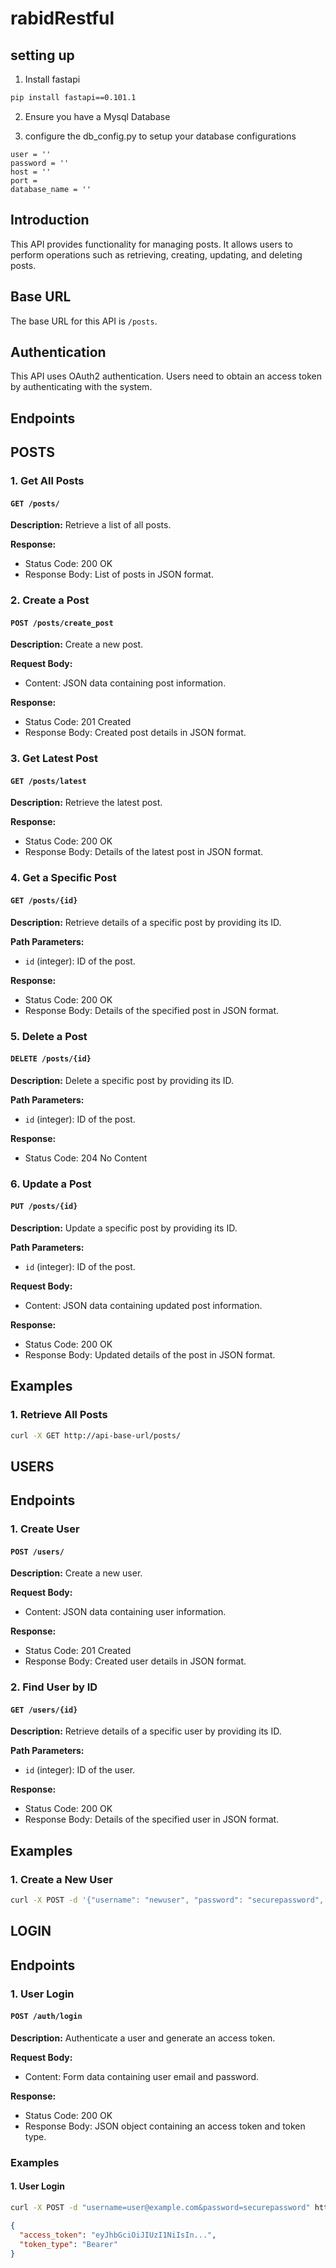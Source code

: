 # rabidRestful
## setting up
1. Install fastapi
```bash
pip install fastapi==0.101.1
```
2. Ensure you have a Mysql Database

3. configure the db_config.py to setup your database configurations
```
user = ''
password = ''
host = ''
port = 
database_name = ''
```


## Introduction

This API provides functionality for managing posts. It allows users to perform operations such as retrieving, creating, updating, and deleting posts.

## Base URL

The base URL for this API is `/posts`.

## Authentication

This API uses OAuth2 authentication. Users need to obtain an access token by authenticating with the system.

## Endpoints
## POSTS
### 1. Get All Posts

#### `GET /posts/`

**Description:** Retrieve a list of all posts.

**Response:**
- Status Code: 200 OK
- Response Body: List of posts in JSON format.

### 2. Create a Post

#### `POST /posts/create_post`

**Description:** Create a new post.

**Request Body:**
- Content: JSON data containing post information.

**Response:**
- Status Code: 201 Created
- Response Body: Created post details in JSON format.

### 3. Get Latest Post

#### `GET /posts/latest`

**Description:** Retrieve the latest post.

**Response:**
- Status Code: 200 OK
- Response Body: Details of the latest post in JSON format.

### 4. Get a Specific Post

#### `GET /posts/{id}`

**Description:** Retrieve details of a specific post by providing its ID.

**Path Parameters:**
- `id` (integer): ID of the post.

**Response:**
- Status Code: 200 OK
- Response Body: Details of the specified post in JSON format.

### 5. Delete a Post

#### `DELETE /posts/{id}`

**Description:** Delete a specific post by providing its ID.

**Path Parameters:**
- `id` (integer): ID of the post.

**Response:**
- Status Code: 204 No Content

### 6. Update a Post

#### `PUT /posts/{id}`

**Description:** Update a specific post by providing its ID.

**Path Parameters:**
- `id` (integer): ID of the post.

**Request Body:**
- Content: JSON data containing updated post information.

**Response:**
- Status Code: 200 OK
- Response Body: Updated details of the post in JSON format.

## Examples

### 1. Retrieve All Posts

```bash
curl -X GET http://api-base-url/posts/
```
## USERS
## Endpoints

### 1. Create User

#### `POST /users/`

**Description:** Create a new user.

**Request Body:**
- Content: JSON data containing user information.

**Response:**
- Status Code: 201 Created
- Response Body: Created user details in JSON format.
### 2. Find User by ID

#### `GET /users/{id}`

**Description:** Retrieve details of a specific user by providing its ID.

**Path Parameters:**
- `id` (integer): ID of the user.

**Response:**
- Status Code: 200 OK
- Response Body: Details of the specified user in JSON format.
## Examples

### 1. Create a New User

```bash
curl -X POST -d '{"username": "newuser", "password": "securepassword", "email": "newuser@example.com"}' http://api-base-url/users/
```
## LOGIN
## Endpoints

### 1. User Login

#### `POST /auth/login`

**Description:** Authenticate a user and generate an access token.

**Request Body:**
- Content: Form data containing user email and password.

**Response:**
- Status Code: 200 OK
- Response Body: JSON object containing an access token and token type.

### Examples

#### 1. User Login

```bash
curl -X POST -d "username=user@example.com&password=securepassword" http://api-base-url/auth/login
```
```json
{
  "access_token": "eyJhbGciOiJIUzI1NiIsIn...",
  "token_type": "Bearer"
}
```


